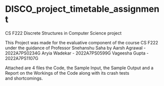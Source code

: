 # DISCO_project_timetable_assignment
CS F222 Discrete Structures in Computer Science project

This Project was made for the evaluative component of the course CS F222 under the guidance of Professor Snehanshu Saha by
Aarsh Agrawal - 2022A7PS0234G
Aryia Wadekar - 2022A7PS0599G
Vageesha Gupta - 2022A7PS1107G


Attached are 4 files the Code, the Sample Input, the Sample Output and a Report on the Workings of the Code along with its crash tests and shortcomings.
